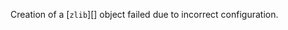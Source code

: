 
Creation of a [`zlib`][] object failed due to incorrect configuration.

<a id="HPE_HEADER_OVERFLOW"></a>

